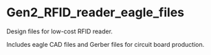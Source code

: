 Gen2_RFID_reader_eagle_files
============================
Design files for low-cost RFID reader.

Includes eagle CAD files and Gerber files for circuit board production.

